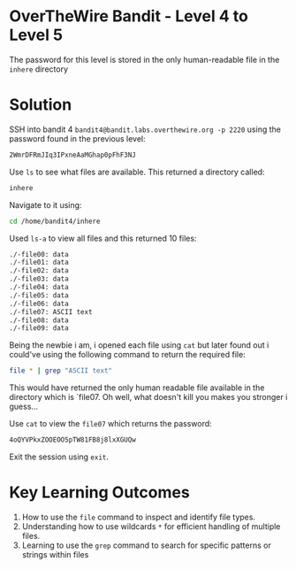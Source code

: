 # OverTheWire Bandit - Level 4 to Level 5
The password for this level is stored in the only human-readable file in the `inhere` directory
# Solution
SSH into bandit 4 `bandit4@bandit.labs.overthewire.org -p 2220` using the password found in the previous level:
```bash
2WmrDFRmJIq3IPxneAaMGhap0pFhF3NJ
```
Use `ls` to see what files are available. This returned a directory called:
```bash
inhere
```
Navigate to it using:
```bash
cd /home/bandit4/inhere
```
Used `ls-a` to view all files and this returned 10 files:
```bash
./-file00: data
./-file01: data
./-file02: data
./-file03: data
./-file04: data
./-file05: data
./-file06: data
./-file07: ASCII text
./-file08: data
./-file09: data
```
Being the newbie i am, i opened each file using `cat` but later found out i could've using the following command to return the required file:
```bash
file * | grep "ASCII text"
```
This would have returned the only human readable file available in the directory which is `file07. Oh well, what doesn't kill you makes you stronger i guess...

Use `cat` to view the `file07` which returns the password:
```bash
4oQYVPkxZOOEOO5pTW81FB8j8lxXGUQw
```

Exit the session using `exit`.

# Key Learning Outcomes
1. How to use the `file` command to inspect and identify file types.
2. Understanding how to use wildcards `*` for efficient handling of multiple files.
3. Learning to use the `grep` command to search for specific patterns or strings within files
